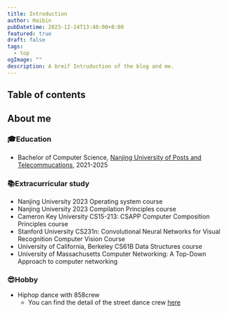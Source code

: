 ```yaml
---
title: Introduction
author: Haibin
pubDatetime: 2023-12-24T13:40:00+8:00
featured: true
draft: false
tags:
  - top
ogImage: ""
description: A breif Intruduction of the blog and me.
---
```


## Table of contents

## About me

### 🎓Education

- Bachelor of Computer Science, [Nanjing University of Posts and Telecommucations](https://www.njupt.edu.cn/), 2021-2025

### 📚Extracurricular study

- Nanjing University 2023 Operating system course
- Nanjing University 2023 Compilation Principles course
- Cameron Key University CS15-213: CSAPP Computer Composition Principles course
- Stanford University CS231n: Convolutional Neural Networks for Visual Recognition Computer Vision Course
- University of California, Berkeley CS61B Data Structures course
- University of Massachusetts Computer Networking: A Top-Down Approach to computer networking

### 😎Hobby

- Hiphop dance with 858crew
  - You can find the detail of the street dance crew [here](https://space.bilibili.com/3494357493615389)
